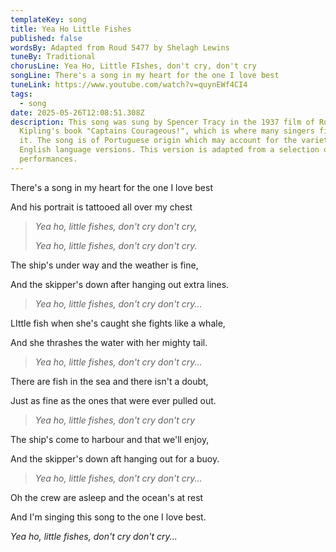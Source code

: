 ```yaml
---
templateKey: song
title: Yea Ho Little Fishes
published: false
wordsBy: Adapted from Roud 5477 by Shelagh Lewins
tuneBy: Traditional
chorusLine: Yea Ho, Little FIshes, don't cry, don't cry
songLine: There's a song in my heart for the one I love best
tuneLink: https://www.youtube.com/watch?v=quynEWf4CI4
tags:
  - song
date: 2025-05-26T12:08:51.308Z
description: This song was sung by Spencer Tracy in the 1937 film of Rudyard
  Kipling's book "Captains Courageous!", which is where many singers first heard
  it. The song is of Portuguese origin which may account for the variety of
  English language versions. This version is adapted from a selection of English
  performances.
---
```

T﻿here's a song in my heart for the one I love best

A﻿nd his portrait is tattooed all over my chest

> *Y﻿ea ho, little fishes, don't cry don't cry,*
>
> *Y﻿ea ho, little fishes, don't cry don't cry.*

T﻿he ship's under way and the weather is fine,

A﻿nd the skipper's down after hanging out extra lines.

> *Y﻿ea ho, little fishes, don't cry don't cry...*

L﻿Ittle fish when she's caught she fights like a whale,

A﻿nd she thrashes the water with her mighty tail.

> *Y﻿ea ho, little fishes, don't cry don't cry...*

T﻿here are fish in the sea and there isn't a doubt,

J﻿ust as fine as the ones that were ever pulled out.

> *Y﻿ea ho, little fishes, don't cry don't cry*

T﻿he ship's come to harbour and that we'll enjoy,

A﻿nd the skipper's down aft hanging out for a buoy.

> *Y﻿ea ho, little fishes, don't cry don't cry...*

O﻿h the crew are asleep and the ocean's at rest

A﻿nd I'm singing this song to the one I love best.

*Y﻿ea ho, little fishes, don't cry don't cry...*